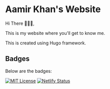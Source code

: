 # Aamir Khan's Website

Hi There 🙋🏻‍♂️,

This is my website where you'll get to know me.

This is created using Hugo framework.



## Badges

Below are the badges:

[![MIT License](https://img.shields.io/badge/License-MIT-green.svg)](https://choosealicense.com/licenses/mit/)
[![Netlify Status](https://api.netlify.com/api/v1/badges/19887cc1-875b-4fb0-a2ce-ea82e890ae4e/deploy-status)](https://app.netlify.com/sites/aamir296/deploys)
